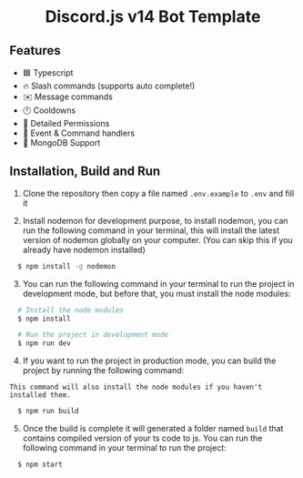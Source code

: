 <h1 style="text-align:center;">Discord.js v14 Bot Template</h1>

## Features

- 🟦 Typescript
- 🔥 Slash commands (supports auto complete!)
- ✉️ Message commands
- 🕛 Cooldowns
- 🏴 Detailed Permissions
- 💪 Event & Command handlers
- 🍃 MongoDB Support

## Installation, Build and Run

1. Clone the repository then copy a file named `.env.example` to `.env` and fill it

2. Install nodemon for development purpose, to install nodemon, you can run the following command in your terminal, this will install the latest version of nodemon globally on your computer. (You can skip this if you already have nodemon installed)

```sh
  $ npm install -g nodemon
```

3. You can run the following command in your terminal to run the project in development mode, but before that, you must install the node modules:

```sh
  # Install the node modules
  $ npm install
```

```sh
  # Run the project in development mode
  $ npm run dev
```

4. If you want to run the project in production mode, you can build the project by running the following command:

`This command will also install the node modules if you haven't installed them.`

```sh
  $ npm run build
```

5. Once the build is complete it will generated a folder named `build` that contains compiled version of your ts code to js. You can run the following command in your terminal to run the project:

```sh
  $ npm start
```
